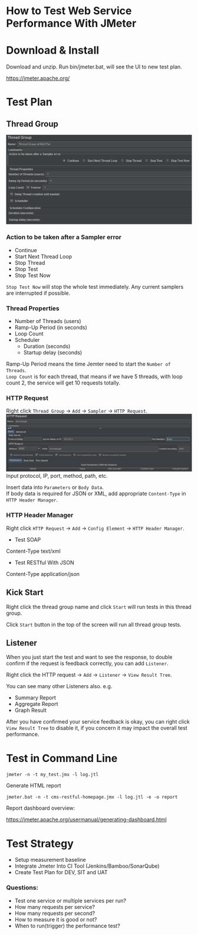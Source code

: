 How to Test Web Service Performance With JMeter
===
# Download & Install
Download and unzip. Run bin/jmeter.bat, will see the UI to new test plan.

https://jmeter.apache.org/

# Test Plan
## Thread Group
![Thread Group](assets/threadGroup.PNG)
### Action to be taken after a Sampler error
* Continue
* Start Next Thread Loop
* Stop Thread
* Stop Test
* Stop Test Now

`Stop Test Now` will stop the whole test immediately. Any current samplers are interrupted if possible.

### Thread Properties
* Number of Threads (users)
* Ramp-Up Period (in seconds)
* Loop Count
* Scheduler
  * Duration (seconds)
  * Startup delay (seconds)

Ramp-Up Period means the time Jemter need to start the `Number of Threads`.   
`Loop Count` is for each thread, that means if we have 5 threads, with loop count 2, the service will get 10 requests totally.

### HTTP Request
Right click `Thread Group` -> `Add` -> `Sampler` -> `HTTP Request`.
![HTTP Request](assets/httpRequest.PNG)
Input protocol, IP, port, method, path, etc.

Insert data into `Parameters` or `Body Data`.    
If body data is required for JSON or XML, add appropriate `Content-Type` in `HTTP Header Manager`.

### HTTP Header Manager
Right click `HTTP Request` -> `Add` -> `Config Element` -> `HTTP Header Manager`.

* Test SOAP

Content-Type text/xml

* Test RESTful With JSON

Content-Type application/json

## Kick Start
Right click the thread group name and click `Start` will run tests in this thread group.

Click `Start` button in the top of the screen will run all thread group tests.

## Listener
When you just start the test and want to see the response, to double confirm if the request is feedback correctly, you can add `Listener`.

Right click the HTTP request -> `Add` -> `Listener` -> `View Result Tree`.

You can see many other Listeners also.
e.g. 

* Summary Report
* Aggregate Report
* Graph Result

After you have confirmed your service feedback is okay, you can right click `View Result Tree` to disable it, if you concern it may impact the overall test performance.

# Test in Command Line
```
jmeter -n -t my_test.jmx -l log.jtl
```

Generate HTML report
```
jmeter.bat -n -t cms-restful-homepage.jmx -l log.jtl -e -o report
```

Report dashboard overview:

https://jmeter.apache.org/usermanual/generating-dashboard.html

# Test Strategy
* Setup measurement baseline
* Integrate Jmeter Into CI Tool (Jenkins/Bamboo/SonarQube)
* Create Test Plan for DEV, SIT and UAT

### Questions:

* Test one service or multiple services per run?
* How many requests per service?
* How many requests per second?
* How to measure it is good or not?
* When to run(trigger) the performance test?

